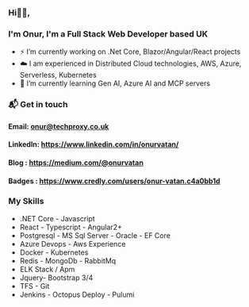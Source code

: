 ### Hi👋🏻,
###  I'm Onur, I'm a Full Stack Web Developer based UK
- ⚡ I’m currently working on .Net Core, Blazor/Angular/React projects
- ☁️ I am experienced in Distributed Cloud technologies, AWS, Azure, Serverless, Kubernetes
- 🌱 I’m currently learning Gen AI, Azure AI and MCP servers

### 📬 Get in touch
#### Email: onur@techproxy.co.uk
#### LinkedIn: https://www.linkedin.com/in/onurvatan/
#### Blog : https://medium.com/@onurvatan
#### Badges : https://www.credly.com/users/onur-vatan.c4a0bb1d
### My Skills 
- .NET Core - Javascript
- React - Typescript - Angular2+
- Postgresql - MS Sql Server - Oracle - EF Core
- Azure Devops - Aws Experience
- Docker - Kubernetes
- Redis - MongoDb - RabbitMq
- ELK Stack / Apm
- Jquery- Bootstrap 3/4 
- TFS - Git 
- Jenkins - Octopus Deploy - Pulumi

<!--
**onurvatan/onurvatan** is a ✨ _special_ ✨ repository because its `README.md` (this file) appears on your GitHub profile.

Here are some ideas to get you started:

- 🔭 I’m currently working on ...
- 🌱 I’m currently learning ...
- 👯 I’m looking to collaborate on ...
- 🤔 I’m looking for help with ...
- 💬 Ask me about ...
- 📫 How to reach me: ...
- 😄 Pronouns: ...
- ⚡ Fun fact: ...
-->
